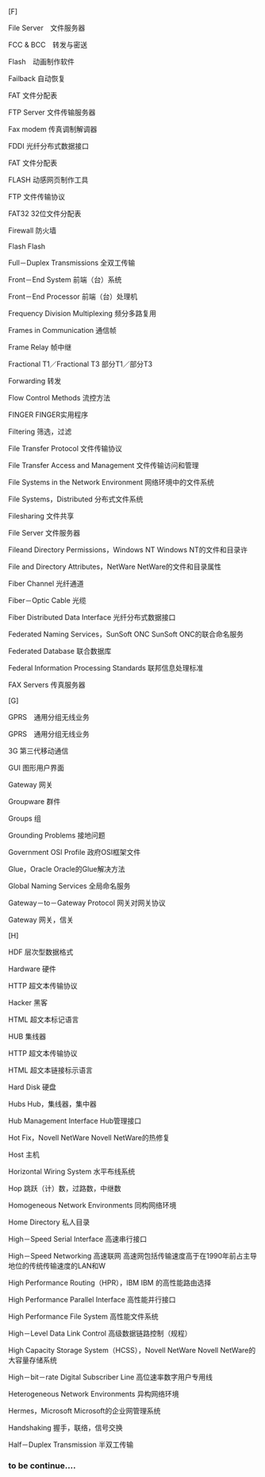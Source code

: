 [F]

File Server　文件服务器

FCC & BCC　转发与密送

Flash　动画制作软件

Failback 自动恢复

FAT 文件分配表

FTP Server 文件传输服务器

Fax modem 传真调制解调器

FDDI 光纤分布式数据接口

FAT 文件分配表

FLASH 动感网页制作工具

FTP 文件传输协议

FAT32 32位文件分配表

Firewall 防火墙

Flash Flash

Full－Duplex Transmissions 全双工传输

Front－End System 前端（台）系统

Front－End Processor 前端（台）处理机

Frequency Division Multiplexing 频分多路复用

Frames in Communication 通信帧

Frame Relay 帧中继

Fractional T1／Fractional T3 部分T1／部分T3

Forwarding 转发

Flow Control Methods 流控方法

FINGER FINGER实用程序

Filtering 筛选，过滤

File Transfer Protocol 文件传输协议

File Transfer Access and Management 文件传输访问和管理

File Systems in the Network Environment 网络环境中的文件系统

File Systems，Distributed 分布式文件系统

Filesharing 文件共享

File Server 文件服务器

Fileand Directory Permissions，Windows NT Windows NT的文件和目录许

File and Directory Attributes，NetWare NetWare的文件和目录属性

Fiber Channel 光纤通道

Fiber－Optic Cable 光缆

Fiber Distributed Data Interface 光纤分布式数据接口

Federated Naming Services，SunSoft ONC SunSoft ONC的联合命名服务

Federated Database 联合数据库

Federal Information Processing Standards 联邦信息处理标准

FAX Servers 传真服务器

[G]

GPRS　通用分组无线业务

GPRS　通用分组无线业务

3G 第三代移动通信

GUI 图形用户界面

Gateway 网关

Groupware 群件

Groups 组

Grounding Problems 接地问题

Government OSI Profile 政府OSI框架文件

Glue，Oracle Oracle的Glue解决方法

Global Naming Services 全局命名服务

Gateway－to－Gateway Protocol 网关对网关协议

Gateway 网关，信关

[H]

HDF 层次型数据格式

Hardware 硬件

HTTP 超文本传输协议

Hacker 黑客

HTML 超文本标记语言

HUB 集线器

HTTP 超文本传输协议

HTML 超文本链接标示语言

Hard Disk 硬盘

Hubs Hub，集线器，集中器

Hub Management Interface Hub管理接口

Hot Fix，Novell NetWare Novell NetWare的热修复

Host 主机

Horizontal Wiring System 水平布线系统

Hop 跳跃（计）数，过路数，中继数

Homogeneous Network Environments 同构网络环境

Home Directory 私人目录

High－Speed Serial Interface 高速串行接口

High－Speed Networking 高速联网 高速网包括传输速度高于在1990年前占主导地位的传统传输速度的LAN和W

High Performance Routing（HPR），IBM IBM 的高性能路由选择

High Performance Parallel Interface 高性能并行接口

High Performance File System 高性能文件系统

High－Level Data Link Control 高级数据链路控制（规程）

High Capacity Storage System（HCSS），Novell NetWare Novell NetWare的大容量存储系统

High－bit－rate Digital Subscriber Line 高位速率数字用户专用线

Heterogeneous Network Environments 异构网络环境

Hermes，Microsoft Microsoft的企业网管理系统

Handshaking 握手，联络，信号交换

Half－Duplex Transmission 半双工传输


### to be continue....